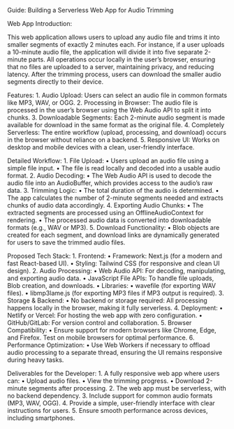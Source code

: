 Guide: Building a Serverless Web App for Audio Trimming

Web App Introduction:

This web application allows users to upload any audio file and trims it into smaller segments of exactly 2 minutes each. For instance, if a user uploads a 10-minute audio file, the application will divide it into five separate 2-minute parts. All operations occur locally in the user’s browser, ensuring that no files are uploaded to a server, maintaining privacy, and reducing latency. After the trimming process, users can download the smaller audio segments directly to their device.

Features:
	1.	Audio Upload: Users can select an audio file in common formats like MP3, WAV, or OGG.
	2.	Processing in Browser: The audio file is processed in the user’s browser using the Web Audio API to split it into chunks.
	3.	Downloadable Segments: Each 2-minute audio segment is made available for download in the same format as the original file.
	4.	Completely Serverless: The entire workflow (upload, processing, and download) occurs in the browser without reliance on a backend.
	5.	Responsive UI: Works on desktop and mobile devices with a clean, user-friendly interface.

Detailed Workflow:
	1.	File Upload:
	•	Users upload an audio file using a simple file input.
	•	The file is read locally and decoded into a usable audio format.
	2.	Audio Decoding:
	•	The Web Audio API is used to decode the audio file into an AudioBuffer, which provides access to the audio’s raw data.
	3.	Trimming Logic:
	•	The total duration of the audio is determined.
	•	The app calculates the number of 2-minute segments needed and extracts chunks of audio data accordingly.
	4.	Exporting Audio Chunks:
	•	The extracted segments are processed using an OfflineAudioContext for rendering.
	•	The processed audio data is converted into downloadable formats (e.g., WAV or MP3).
	5.	Download Functionality:
	•	Blob objects are created for each segment, and download links are dynamically generated for users to save the trimmed audio files.

Proposed Tech Stack:
	1.	Frontend:
	•	Framework: Next.js (for a modern and fast React-based UI).
	•	Styling: Tailwind CSS (for responsive and clean UI design).
	2.	Audio Processing:
	•	Web Audio API: For decoding, manipulating, and exporting audio data.
	•	JavaScript File APIs: To handle file uploads, Blob creation, and downloads.
	•	Libraries:
	•	wavefile (for exporting WAV files).
	•	libmp3lame.js (for exporting MP3 files if MP3 output is required).
	3.	Storage & Backend:
	•	No backend or storage required: All processing happens locally in the browser, making it fully serverless.
	4.	Deployment:
	•	Netlify or Vercel: For hosting the web app with zero configuration.
	•	GitHub/GitLab: For version control and collaboration.
	5.	Browser Compatibility:
	•	Ensure support for modern browsers like Chrome, Edge, and Firefox. Test on mobile browsers for optimal performance.
	6.	Performance Optimization:
	•	Use Web Workers if necessary to offload audio processing to a separate thread, ensuring the UI remains responsive during heavy tasks.

Deliverables for the Developer:
	1.	A fully responsive web app where users can:
	•	Upload audio files.
	•	View the trimming progress.
	•	Download 2-minute segments after processing.
	2.	The web app must be serverless, with no backend dependency.
	3.	Include support for common audio formats (MP3, WAV, OGG).
	4.	Provide a simple, user-friendly interface with clear instructions for users.
	5.	Ensure smooth performance across devices, including smartphones.
